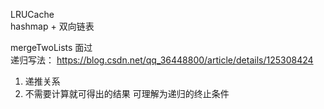 LRUCache  
hashmap + 双向链表

mergeTwoLists  面过  
递归写法：
https://blog.csdn.net/qq_36448800/article/details/125308424
1. 递推关系
2. 不需要计算就可得出的结果 可理解为递归的终止条件
